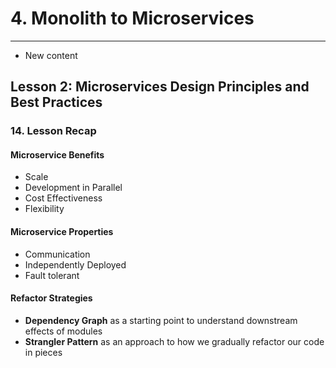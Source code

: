# 4. Monolith to Microservices 
___
* New content 

## Lesson 2: Microservices Design Principles and Best Practices 

### 14. Lesson Recap

#### Microservice Benefits
* Scale
* Development in Parallel
* Cost Effectiveness
* Flexibility

#### Microservice Properties
* Communication
* Independently Deployed
* Fault tolerant

#### Refactor Strategies
* **Dependency Graph** as a starting point to understand downstream effects of modules
* **Strangler Pattern** as an approach to how we gradually refactor our code in pieces